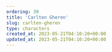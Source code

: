 ```yaml
---
ordering: 39
title: 'Carlten Gheren'
slug: carlten-gheren
type: characters
created_at: 2023-05-21T04:10:20+00:00
updated_at: 2023-05-21T04:10:20+00:00
---
```

